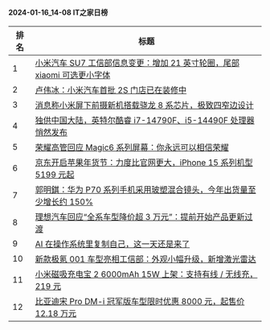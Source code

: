 #### 2024-01-16_14-08  IT之家日榜

| 排名 | 标题|
| --- | ---|
| 1 | [小米汽车 SU7 工信部信息变更：增加 21 英寸轮圈，尾部 xiaomi 可选更小字体](https://www.ithome.com/0/745/390.htm) |
| 2 | [卢伟冰：小米汽车首批 2S 门店已在装修中](https://www.ithome.com/0/745/332.htm) |
| 3 | [消息称小米屏下前摄新机搭载骁龙 8 系芯片，极致四窄边设计](https://www.ithome.com/0/745/364.htm) |
| 4 | [独供中国大陆，英特尔酷睿 i7-14790F、i5-14490F 处理器悄然发布](https://www.ithome.com/0/745/340.htm) |
| 5 | [荣耀高管回应 Magic6 系列屏幕：你永远可以相信荣耀](https://www.ithome.com/0/745/338.htm) |
| 6 | [京东开启苹果年货节：力度比官网更大，iPhone 15 系列机型 5199 元起](https://www.ithome.com/0/745/410.htm) |
| 7 | [郭明錤：华为 P70 系列手机采用玻塑混合镜头，今年出货量至少增长约 150%](https://www.ithome.com/0/745/389.htm) |
| 8 | [理想汽车回应“全系车型降价超 3 万元”：提前开始产品更新过渡](https://www.ithome.com/0/745/305.htm) |
| 9 | [AI 在操作系统里复制自己，这一天还是来了](https://www.ithome.com/0/745/396.htm) |
| 10 | [新款极氪 001 车型亮相工信部：外观小幅升级，新增激光雷达](https://www.ithome.com/0/745/381.htm) |
| 11 | [小米磁吸充电宝 2 6000mAh 15W 上架：支持有线 / 无线充，219 元](https://www.ithome.com/0/745/285.htm) |
| 12 | [比亚迪宋 Pro DM-i 冠军版车型限时优惠 8000 元，起售价 12.18 万元](https://www.ithome.com/0/745/344.htm) |
